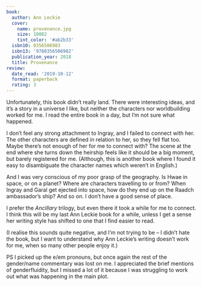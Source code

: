 ```yaml
---
book:
  author: Ann Leckie
  cover:
    name: provenance.jpg
    size: 10082
    tint_color: '#ab2b33'
  isbn10: 0356506983
  isbn13: '9780356506982'
  publication_year: 2018
  title: Provenance
review:
  date_read: '2019-10-12'
  format: paperback
  rating: 3
---
```


Unfortunately, this book didn’t really land. There were interesting ideas, and it’s a story in a universe I like, but neither the characters nor worldbuilding worked for me. I read the entire book in a day, but I’m not sure what happened.

I don’t feel any strong attachment to Ingray, and I failed to connect with her. The other characters are defined in relation to her, so they fell flat too. Maybe there’s not enough of her for me to connect with? The scene at the end where she turns down the heirship feels like it should be a big moment, but barely registered for me. (Although, this is another book where I found it easy to disambiguate the character names which weren’t in English.)

And I was very conscious of my poor grasp of the geography. Is Hwae in space, or on a planet? Where are characters travelling to or from? When Ingray and Garal get ejected into space, how do they end up on the Raadch ambassador’s ship? And so on. I don’t have a good sense of place.

I prefer the *Ancillary* trilogy, but even there it took a while for me to connect. I think this will be my last Ann Leckie book for a while, unless I get a sense her writing style has shifted to one that I find easier to read.

(I realise this sounds quite negative, and I’m not trying to be – I didn’t hate the book, but I want to understand why Ann Leckie’s writing doesn’t work for me, when so many other people enjoy it.)

PS I picked up the e/em pronouns, but once again the rest of the gender/name commentary was lost on me. I appreciated the brief mentions of genderfluidity, but I missed a lot of it because I was struggling to work out what was happening in the main plot.